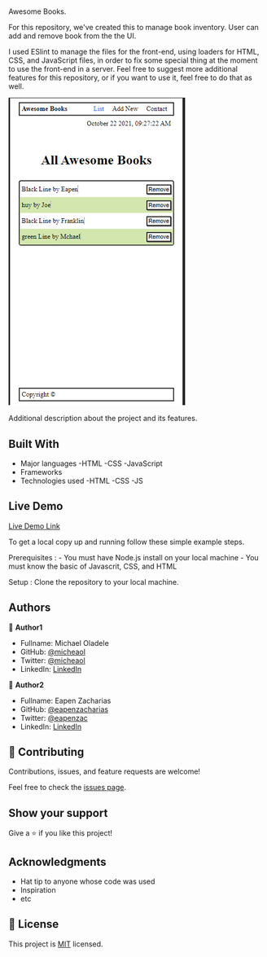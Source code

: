 # 
Awesome Books.

For this repository, we've created this to manage book inventory. User can add and remove book from the the UI.

I used ESlint to manage the files for the front-end, using loaders for HTML, CSS, and JavaScript files, in order to fix some special thing at the moment to use the front-end in a server. Feel free to suggest more additional features for this repository, or if you want to use it, feel free to do that as well.

![alt text](https://github.com/micheaol/Awesome-books/blob/style-core-elements/assets/images/project-img.PNG)

Additional description about the project and its features.

## Built With

- Major languages
    -HTML
    -CSS
    -JavaScript
- Frameworks
- Technologies used
    -HTML
    -CSS
    -JS

## Live Demo

[Live Demo Link](https://micheaol.github.io/Awesome-books/)


To get a local copy up and running follow these simple example steps.

Prerequisites : - You must have Node.js install on your local machine
                - You must know the basic of Javascrit, CSS, and HTML
                
Setup : Clone the repository to your local machine.



## Authors

👤 **Author1**

- Fullname: Michael Oladele
- GitHub: [@micheaol](https://github.com/micheaol)
- Twitter: [@micheaol](https://twitter.com/micheaol)
- LinkedIn: [LinkedIn](https://linkedin.com/in/micheaol)

👤 **Author2**

- Fullname: Eapen Zacharias
- GitHub: [@eapenzacharias](https://github.com/eapenzacharias)
- Twitter: [@eapenzac](https://twitter.com/eapenzac)
- LinkedIn: [LinkedIn](https://linkedin.com/in/eapenzac)

## 🤝 Contributing

Contributions, issues, and feature requests are welcome!

Feel free to check the [issues page](../../issues/).

## Show your support

Give a ⭐️ if you like this project!

## Acknowledgments

- Hat tip to anyone whose code was used
- Inspiration
- etc

## 📝 License

This project is [MIT](./MIT.md) licensed.
